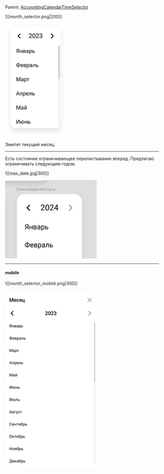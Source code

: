 Parent: [AccountingCalendarTimeSelector](TimeSelector.md)

![[month_selector.png|200]]

<img src="../../assets/month_selector.png" width="200">

Эмитит текущий месяц.

---

Есть состояние ограничивающее перелистывание вперед. Предлагаю ограничивать следующим годом.

![[max_date.jpg|300]]

<img src="../../assets/max_date.jpg" width="300">

---

#### mobile

![[month_selector_mobile.png|300]]

<img src="../../assets/month_selector_mobile.png" width="300">